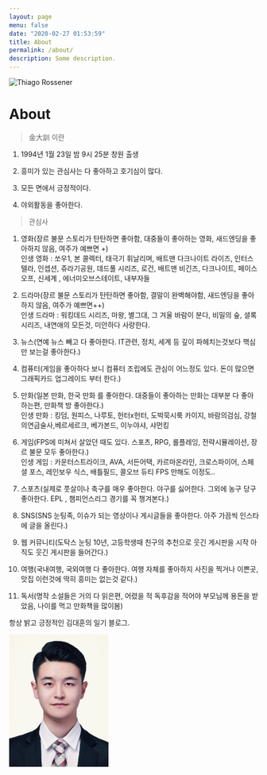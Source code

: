 ```yaml
---
layout: page
menu: false
date: "2020-02-27 01:53:59"
title: About
permalink: /about/
description: Some description.
---
```


<img class="img-rounded" src="/assets/img/uploads/가족2.png" alt="Thiago Rossener" width="200">

# About

> 金大訓 이란

1. 1994년 1월 23일 밤 9시 25분 창원 출생

2. 흥미가 있는 관심사는 다 좋아하고 호기심이 많다.

3. 모든 면에서 긍정적이다.

4. 야외활동을 좋아한다.

> 관심사

1. 영화(장르 불문 스토리가 탄탄하면 좋아함, 대중들이 좋아하는 영화, 새드엔딩을 좋아하지 않음, 여주가 예쁘면 +)<br>
   인생 영화 : 쏘우1, 본 콜렉터, 태극기 휘날리며, 배트맨 다크나이트 라이즈, 인터스텔라, 인셉션, 쥬라기공원, 데드풀 시리즈, 로건,
   배트맨 비긴즈, 다크나이트, 페이스 오프, 신세계 , 에너미오브스테이트, 내부자들

2. 드라마(장르 불문 스토리가 탄탄하면 좋아함, 결말이 완벽해야함, 새드엔딩을 좋아하지 않음, 여주가 예쁘면++)<br>
   인생 드라마 : 워킹데드 시리즈, 마왕, 별그대, 그 겨울 바람이 분다, 비밀의 숲, 셜록 시리즈, 내연애의 모든것, 미안하다 사랑한다.

3. 뉴스(연예 뉴스 빼고 다 좋아한다. IT관련, 정치, 세계 등 깊이 파헤치는것보다 핵심만 보는걸 좋아한다.)<br>

4. 컴퓨터(게임을 좋아하다 보니 컴퓨터 조립에도 관심이 어느정도 있다. 돈이 많으면 그래픽카드 업그레이드 부터 한다.)<br>

5. 만화(일본 만화, 한국 만화 를 좋아한다. 대중들이 좋아하는 만화는 대부분 다 좋아하는편, 만화책 방 좋아한다.)<br>
   인생 만화 : 킹덤, 원피스, 나루토, 헌터x헌터, 도박묵시룩 카이지, 바람의검심, 강철의연금술사,베르세르크, 베가본드, 이누야샤, 샤먼킹
6. 게임(FPS에 미쳐서 살았던 때도 있다. 스포츠, RPG, 롤플레잉, 전략시뮬레이션, 장르 불문 모두 좋아한다.)<br>
   인생 게임 : 카운터스트라이크, AVA, 서든어택, 카르마온라인, 크로스파이어, 스페셜 포스, 레인보우 식스, 배틀필드, 콜오브 듀티
   FPS 만해도 이정도..
7. 스포츠(실제로 풋살이나 축구를 매우 좋아한다. 야구를 싫어한다. 그외에 농구 당구 좋아한다. EPL , 챔피언스리그 경기를 꼭 챙겨본다.)<br>

8. SNS(SNS 눈팅족, 이슈가 되는 영상이나 게시글들을 좋아한다. 아주 가끔씩 인스타에 글을 올린다.)<br>

9. 웹 커뮤니티(도탁스 눈팅 10년, 고등학생때 친구의 추천으로 웃긴 게시판을 시작 아직도 웃긴 게시판을 들어간다.)<br>

10. 여행(국내여행, 국외여행 다 좋아한다. 여행 자체를 좋아하지 사진을 찍거나 이쁜곳, 맛집 이런것에 딱히 흥미는 없는것 같다.)<br>

11. 독서(명작 소설들은 거의 다 읽은편, 어렸을 적 독후감을 적어야 부모님께 용돈을 받았음, 나이를 먹고 만화책을 많이봄)<br>

항상 밝고 긍정적인 김대훈의 일기 블로그.

<img class="img-rounded" src="/assets/img/uploads/대훈2.jpg" alt="Thiago Rossener" width="200">
